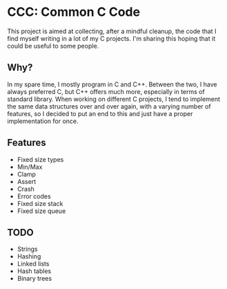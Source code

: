 # CCC: Common C Code

This project is aimed at collecting, after a mindful cleanup, the code
that I find myself writing in a lot of my C projects.
I'm sharing this hoping that it could be useful to some people.

## Why?

In my spare time, I mostly program in C and C++.
Between the two, I have always preferred C, but C++ offers much more,
especially in terms of standard library.
When working on different C projects, I tend to implement the same data
structures over and over again, with a varying number of features,
so I decided to put an end to this and just have a proper implementation
for once.

## Features

* Fixed size types
* Min/Max
* Clamp
* Assert 
* Crash
* Error codes
* Fixed size stack
* Fixed size queue

## TODO

* Strings
* Hashing
* Linked lists
* Hash tables
* Binary trees

